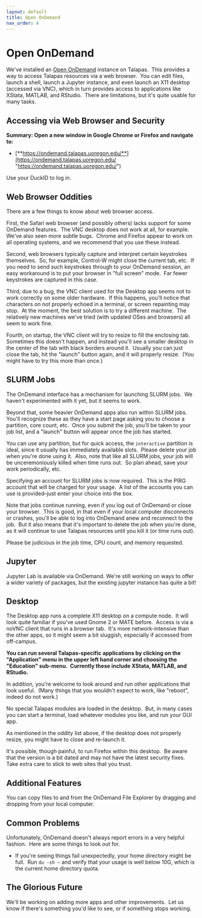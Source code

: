 ```yaml
---
layout: default
title: Open OnDemand
nav_order: 4
---
```


# Open OnDemand

We've installed an [Open OnDemand](https://openondemand.org/ "http://openondemand.org/") instance on Talapas.  This provides a way to access Talapas resources via a web browser.  You can edit files, launch a shell, launch a Jupyter instance, and even launch an X11 desktop (accessed via VNC), which in turn provides access to applications like XStata, MATLAB, and RStudio.  There are limitations, but it's quite usable for many tasks.

## Accessing via Web Browser and Security

**Summary: Open a new window in Google Chrome or Firefox and navigate to:**

- [**https://ondemand.talapas.uoregon.edu/**](https://ondemand.talapas.uoregon.edu/ "https://ondemand.talapas.uoregon.edu/")

Use your DuckID to log in.

## Web Browser Oddities

There are a few things to know about web browser access.

First, the Safari web browser (and possibly others) lacks support for some OnDemand features.  The VNC desktop does not work at all, for example.  We've also seen more subtle bugs.  Chrome and Firefox appear to work on all operating systems, and we recommend that you use these instead.

Second, web browsers typically capture and interpret certain keystrokes themselves.  So, for example, Control-W might close the current tab, etc.  If you need to send such keystrokes through to your OnDemand session, an easy workaround is to put your browser in "full screen" mode.  Far fewer keystrokes are captured in this case.

Third, due to a bug, the VNC client used for the Desktop app seems not to work correctly on some older hardware.  If this happens, you'll notice that characters on not properly echoed in a terminal, or screen repainting may stop.  At the moment, the best solution is to try a different machine.  The relatively new machines we've tried (with updated OSes and browsers) all seem to work fine.

Fourth, on startup, the VNC client will try to resize to fill the enclosing tab.  Sometimes this doesn't happen, and instead you'll see a smaller desktop in the center of the tab with black borders around it.  Usually you can just close the tab, hit the "launch" button again, and it will properly resize.  (You might have to try this more than once.)

## SLURM Jobs

The OnDemand interface has a mechanism for launching SLURM jobs.  We haven't experimented with it yet, but it seems to work.

Beyond that, some heavier OnDemand apps also run within SLURM jobs.  You'll recognize these as they have a start page asking you to choose a partition, core count, etc.  Once you submit the job, you'll be taken to your job list, and a "launch" button will appear once the job has started.

You can use any partition, but for quick access, the `interactive` partition is ideal, since it usually has immediately available slots.  Please delete your job when you're done using it.  Also, note that like all SLURM jobs, your job will be unceremoniously killed when time runs out.  So plan ahead, save your work periodically, etc.

Specifying an account for SLURM jobs is now required.  This is the PIRG account that will be charged for your usage.  A list of the accounts you can use is provided–just enter your choice into the box.  

Note that jobs continue running, even if you log out of OnDemand or close your browser.  This is good, in that even if your local computer disconnects or crashes, you'll be able to log into OnDemand anew and reconnect to the job.  But it also means that it's important to delete the job when you're done, as it will continue to use Talapas resources until you kill it (or time runs out).

Please be judicious in the job time, CPU count, and memory requested.

## Jupyter

Jupyter Lab is available via OnDemand. We're still working on ways to offer a wider variety of packages, but the existing jupyter instance has quite a bit!

## Desktop

The Desktop app runs a complete X11 desktop on a compute node.  It will look quite familiar if you've used Gnome 2 or MATE before.  Access is via a noVNC client that runs in a browser tab.  It's more network-intensive than the other apps, so it might seem a bit sluggish, especially if accessed from off-campus.

**You can run several Talapas-specific applications by clicking on the "Application" menu in the upper left hand corner and choosing the "Education" sub-menu.  Currently these include XStata, MATLAB, and RStudio.**

In addition, you're welcome to look around and run other applications that look useful.  (Many things that you wouldn't expect to work, like "reboot", indeed do not work.)

No special Talapas modules are loaded in the desktop.  But, in many cases you can start a terminal, load whatever modules you like, and run your GUI app.

As mentioned in the oddity list above, if the desktop does not properly resize, you might have to close and re-launch it.

It's possible, though painful, to run Firefox within this desktop.  Be aware that the version is a bit dated and may not have the latest security fixes.  Take extra care to stick to web sites that you trust.

## Additional Features

You can copy files to and from the OnDemand File Explorer by dragging and dropping from your local computer.

## Common Problems

Unfortunately, OnDemand doesn't always report errors in a very helpful fashion.  Here are some things to look out for.

- If you're seeing things fail unexpectedly, your home directory might be full.  Run `du -sh ~` and verify that your usage is well below 10G, which is the current home directory quota.

## The Glorious Future

We'll be working on adding more apps and other improvements.  Let us know if there's something you'd like to see, or if something stops working.
